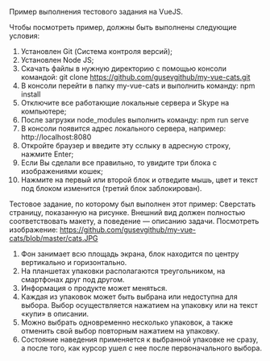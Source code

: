 Пример выполнения тестового задания на VueJS.

Чтобы посмотреть пример, должны быть выполнены следующие условия:
1. Установлен Git (Система контроля версий);
2. Установлен Node JS;
3. Скачать файлы в нужную директорию с помощью консоли командой: git clone https://github.com/gusevgithub/my-vue-cats.git
4. В консоли перейти в папку my-vue-cats и выполнить команду: npm install
5. Отключите все работающие локальные сервера и Skype на компьютере;
6. После загрузки node_modules выполнить команду: npm run serve
7. В консоли появится адрес локального сервера, например: http://localhost:8080
8. Откройте браузер и введите эту сслыку в адресную строку, нажмите Enter;
9. Если Вы сделали все правильно, то увидите три блока с изображениями кошек;
10. Нажмите на первый или второй блок и отведите мышь, цвет и текст под блоком изменится (третий блок заблокирован).

Тестовое задание, по которому был выполнен этот пример:
Сверстать страницу, показанную на рисунке. Внешний вид должен полностью
соответствовать макету, а поведение — описанию задачи.
Посмотреть изображение: https://github.com/gusevgithub/my-vue-cats/blob/master/cats.JPG

1. Фон занимает всю площадь экрана, блок находится по центру вертикально и
горизонтально.
2. На планшетах упаковки располагаются треугольником, на смартфонах друг
под другом.
3. Информация о продукте может меняться.
4. Каждая из упаковок может быть выбрана или недоступна для выбора. Выбор
осуществляется нажатием на упаковку или на текст «купи» в описании.
5. Можно выбрать одновременно несколько упаковок, а также отменить свой
выбор повторным нажатием на упаковку.
6. Состояние наведения применяется к выбранной упаковке не сразу, а после
того, как курсор ушел с нее после первоначального выбора.
